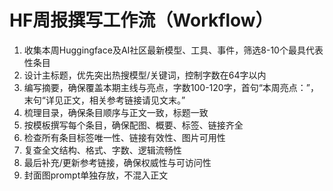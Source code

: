 # HF周报撰写工作流（Workflow）

1. 收集本周Huggingface及AI社区最新模型、工具、事件，筛选8-10个最具代表性条目
2. 设计主标题，优先突出热搜模型/关键词，控制字数在64字以内
3. 编写摘要，确保覆盖本期主线与亮点，字数100-120字，首句“本周亮点：”，末句“详见正文，相关参考链接请见文末。”
4. 梳理目录，确保条目顺序与正文一致，标题一致
5. 按模板撰写每个条目，确保配图、概要、标签、链接齐全
6. 检查所有条目标签唯一性、链接有效性、图片可用性
7. 复查全文结构、格式、字数、逻辑流畅性
8. 最后补充/更新参考链接，确保权威性与可访问性
9. 封面图prompt单独存放，不混入正文
